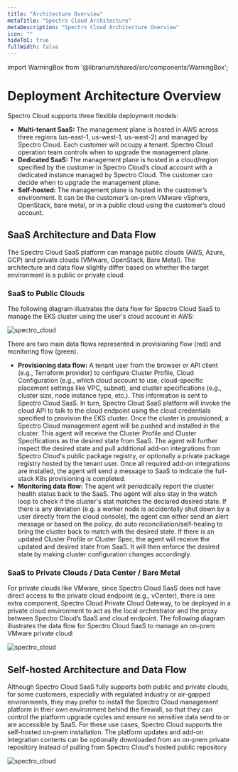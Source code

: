 ```yaml
---
title: "Architecture Overview"
metaTitle: "Spectro Cloud Architecture"
metaDescription: "Spectro Cloud Architecture Overview"
icon: ""
hideToC: true
fullWidth: false
---
```


import WarningBox from '@librarium/shared/src/components/WarningBox';

# Deployment Architecture Overview

Spectro Cloud supports three flexible deployment models:

* **Multi-tenant SaaS:** The management plane is hosted in AWS across three regions (us-east-1, us-west-1, us-west-2) and managed by Spectro Cloud. Each customer will occupy a tenant. Spectro Cloud operation team controls when to upgrade the management plane.
* **Dedicated SaaS:** The management plane is hosted in a cloud/region specified by the customer in Spectro Cloud’s cloud account with a dedicated instance managed by Spectro Cloud. The customer can decide when to upgrade the management plane.
* **Self-hosted:** The management plane is hosted in the customer’s environment. It can be the customer’s on-prem VMware vSphere, OpenStack, bare metal, or in a public cloud using the customer’s cloud account.


## SaaS Architecture and Data Flow
The Spectro Cloud SaaS platform can manage public clouds (AWS, Azure, GCP) and private clouds (VMware, OpenStack, Bare Metal). The architecture and data flow slightly differ based on whether the target environment is a public or private cloud.

### SaaS to Public Clouds
The following diagram illustrates the data flow for Spectro Cloud SaaS to manage the EKS cluster using the user's cloud account in AWS:



![spectro_cloud](/dfd_saas_to_aws.png)

There are two main data flows represented in provisioning flow (red) and monitoring flow (green).

* **Provisioning data flow:** A tenant user from the browser or API client (e.g., Terraform provider) to configure Cluster Profile, Cloud Configuration (e.g., which cloud account to use, cloud-specific placement settings like VPC, subnet), and cluster specifications (e.g., cluster size, node instance type, etc.). This information is sent to Spectro Cloud SaaS. In turn, Spectro Cloud SaaS platform will invoke the cloud API to talk to the cloud endpoint using the cloud credentials specified to provision the EKS cluster. Once the cluster is provisioned, a Spectro Cloud management agent will be pushed and installed in the cluster. This agent will receive the Cluster Profile and Cluster Specifications as the desired state from SaaS. The agent will further inspect the desired state and pull additional add-on integrations from Spectro Cloud's public package registry, or optionally a private package registry hosted by the tenant user. Once all required add-on integrations are installed, the agent will send a message to SaaS to indicate the full-stack K8s provisioning is completed.
* **Monitoring data flow:** The agent will periodically report the cluster health status back to the SaaS. The agent will also stay in the watch loop to check if the cluster's stat matches the declared desired state. If there is any deviation (e.g. a worker node is accidentally shut down by a user directly from the cloud console), the agent can either send an alert message or based on the policy, do auto reconciliation/self-healing to bring the cluster back to match with the desired state. If there is an updated Cluster Profile or Cluster Spec, the agent will receive the updated and desired state from SaaS. It will then enforce the desired state by making cluster configuration changes accordingly.


### SaaS to Private Clouds / Data Center / Bare Metal
For private clouds like VMware, since Spectro Cloud SaaS does not have direct access to the private cloud endpoint (e.g., vCenter), there is one extra component, Spectro Cloud Private Cloud Gateway, to be deployed in a private cloud environment to act as the local orchestrator and the proxy between Spectro Cloud’s SaaS and cloud endpoint. The following diagram illustrates the data flow for Spectro Cloud SaaS to manage an on-prem VMware private cloud:



![spectro_cloud](/dfd_saas_to_vmware.png)


## Self-hosted Architecture and Data Flow
Although Spectro Cloud SaaS fully supports both public and private clouds, for some customers, especially with regulated industry or air-gapped environments, they may prefer to install the Spectro Cloud management platform in their own environment behind the firewall, so that they can control the platform upgrade cycles and ensure no sensitive data send to or are accessible by SaaS. For these use cases, Spectro Cloud supports the self-hosted on-prem installation. The platform updates and add-on integration contents can be optionally downloaded from an on-prem private repository instead of pulling from Spectro Cloud's hosted public repository

![spectro_cloud](/dfd_on_prem_vmware.png)
